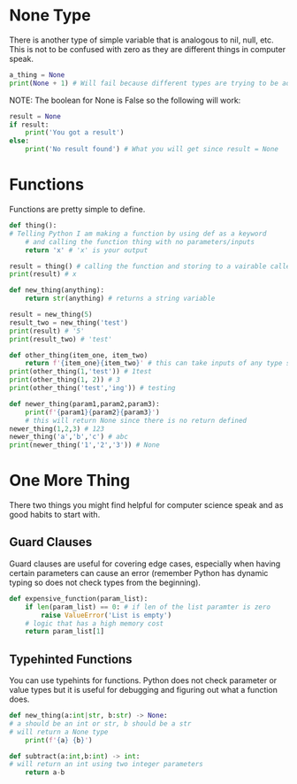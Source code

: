 # None Type
There is another type of simple variable that is analogous to nil, null, etc. This is not to be confused with zero as they are different things in computer speak.
```python
a_thing = None
print(None + 1) # Will fail because different types are trying to be added
```

NOTE: The boolean for None is False so the following will work:
```python
result = None
if result:
    print('You got a result')
else:
    print('No result found') # What you will get since result = None
```

# Functions
Functions are pretty simple to define.
```python
def thing():
# Telling Python I am making a function by using def as a keyword
    # and calling the function thing with no parameters/inputs
    return 'x' # 'x' is your output

result = thing() # calling the function and storing to a vairable called result
print(result) # x

def new_thing(anything):
    return str(anything) # returns a string variable

result = new_thing(5)
result_two = new_thing('test')
print(result) # '5'
print(result_two) # 'test'

def other_thing(item_one, item_two)
    return f'{item_one}{item_two}' # this can take inputs of any type so it doesn't error
print(other_thing(1,'test')) # 1test
print(other_thing(1, 2)) # 3
print(other_thing('test','ing')) # testing

def newer_thing(param1,param2,param3):
    print(f'{param1}{param2}{param3}')
    # this will return None since there is no return defined
newer_thing(1,2,3) # 123
newer_thing('a','b','c') # abc
print(newer_thing('1','2','3')) # None
```



# One More Thing
There two things you might find helpful for computer science speak and as good habits to start with.
## Guard Clauses
Guard clauses are useful for covering edge cases, especially when having certain parameters can cause an error (remember Python has dynamic typing so does not check types from the beginning).
```python
def expensive_function(param_list):
    if len(param_list) == 0: # if len of the list paramter is zero
        raise ValueError('List is empty')
    # logic that has a high memory cost
    return param_list[1]
```

## Typehinted Functions
You can use typehints for functions. Python does not check parameter or value types but it is useful for debugging and figuring out what a function does.
```python
def new_thing(a:int|str, b:str) -> None:
# a should be an int or str, b should be a str
# will return a None type
    print(f'{a} {b}')

def subtract(a:int,b:int) -> int:
# will return an int using two integer parameters 
    return a-b
```
